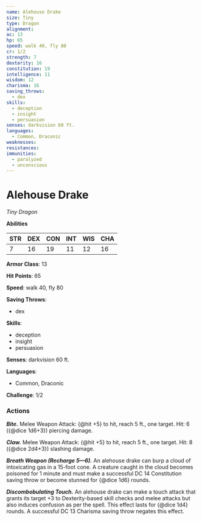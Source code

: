 ```yaml
---
name: Alehouse Drake
size: Tiny
type: Dragon
alignment: 
ac: 13
hp: 65
speed: walk 40, fly 80
cr: 1/2
strength: 7
dexterity: 16
constitution: 19
intelligence: 11
wisdom: 12
charisma: 16
saving_throws:
  - dex
skills:
  - deception
  - insight
  - persuasion
senses: darkvision 60 ft.
languages:
  - Common, Draconic
weaknesses:
resistances:
immunities:
  - paralyzed
  - unconscious
---
```


# Alehouse Drake

*Tiny Dragon*

**Abilities**

| STR | DEX | CON | INT | WIS | CHA |
| --- | --- | --- | --- | --- | --- |
| 7 | 16 | 19 | 11 | 12 | 16 |

**Armor Class**: 13

**Hit Points**: 65

**Speed**: walk 40, fly 80

**Saving Throws**:
  - dex

**Skills**:
  - deception
  - insight
  - persuasion

**Senses**: darkvision 60 ft.

**Languages**:
  - Common, Draconic

**Challenge**: 1/2

### Actions
***Bite.*** Melee Weapon Attack: {@hit +5} to hit, reach 5 ft., one target. Hit: 6 ({@dice 1d6+3}) piercing damage.

***Claw.*** Melee Weapon Attack: {@hit +5} to hit, reach 5 ft., one target. Hit: 8 ({@dice 2d4+3}) slashing damage.

***Breath Weapon (Recharge 5—6).*** An alehouse drake can burp a cloud of intoxicating gas in a 15-foot cone. A creature caught in the cloud becomes poisoned for 1 minute and must make a successful DC 14 Constitution saving throw or become stunned for {@dice 1d6} rounds.

***Discombobulating Touch.*** An alehouse drake can make a touch attack that grants its target +3 to Dexterity-based skill checks and melee attacks but also induces confusion as per the spell. This effect lasts for {@dice 1d4} rounds. A successful DC 13 Charisma saving throw negates this effect.

